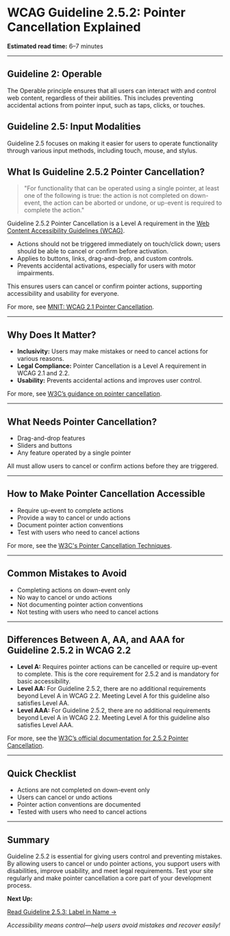 <!--
title: 2.5.2 - Pointer Cancellation
series: Making the Web Accessible for All
description: A practical guide to WCAG Guideline 2.5.2 (Pointer Cancellation)—what it means, why it matters, and how to ensure users can cancel pointer actions before they are completed.
keywords: wcag 2.5.2, pointer cancellation, accessibility, web standards, digital inclusion
image: WCAG-Series-2.5.2.png
imageAlt: Blue text on yellow background saying, "Web Content Accessibiilty Guiedlines (WCAG) 2.5.2 Explained, Pointer Cancellation"
status: published
date: 2025-07-03
excerpt: This guideline ensures users can cancel pointer actions before they are completed, preventing accidental interactions.
-->

# **WCAG Guideline 2.5.2: Pointer Cancellation Explained**

**Estimated read time:** 6–7 minutes

---

## **Guideline 2: Operable**

The Operable principle ensures that all users can interact with and control web content, regardless of their abilities. This includes preventing accidental actions from pointer input, such as taps, clicks, or touches.

## **Guideline 2.5: Input Modalities**

Guideline 2.5 focuses on making it easier for users to operate functionality through various input methods, including touch, mouse, and stylus.

## **What Is Guideline 2.5.2 Pointer Cancellation?**

<!-- [Illustration: User cancelling a drag-and-drop action with a pointer] -->

> "For functionality that can be operated using a single pointer, at least one of the following is true: the action is not completed on down-event, the action can be aborted or undone, or up-event is required to complete the action."

Guideline 2.5.2 Pointer Cancellation is a Level A requirement in the [Web Content Accessibility Guidelines (WCAG)](https://www.w3.org/WAI/WCAG22/quickref/#pointer-cancellation).

- Actions should not be triggered immediately on touch/click down; users should be able to cancel or confirm before activation.
- Applies to buttons, links, drag-and-drop, and custom controls.
- Prevents accidental activations, especially for users with motor impairments.

This ensures users can cancel or confirm pointer actions, supporting accessibility and usability for everyone.

For more, see [MNIT: WCAG 2.1 Pointer Cancellation](https://mn.gov/mnit/media/blog/?id=38-640722).

---

## **Why Does It Matter?**

<!-- [Infographic: User cancelling an action, pointer icon, and accessibility symbol] -->

- **Inclusivity:** Users may make mistakes or need to cancel actions for various reasons.
- **Legal Compliance:** Pointer Cancellation is a Level A requirement in WCAG 2.1 and 2.2.
- **Usability:** Prevents accidental actions and improves user control.

For more, see [W3C’s guidance on pointer cancellation](https://www.w3.org/WAI/WCAG22/Understanding/pointer-cancellation.html).

---

## **What Needs Pointer Cancellation?**

<!-- [Grid: Drag-and-drop, sliders, buttons, all with cancel icons] -->

- Drag-and-drop features
- Sliders and buttons
- Any feature operated by a single pointer

All must allow users to cancel or confirm actions before they are triggered.

---

## **How to Make Pointer Cancellation Accessible**

<!-- [Side-by-side code snippets: Cancel action, undo action]
[Example: Settings panel for pointer actions] -->

- Require up-event to complete actions
- Provide a way to cancel or undo actions
- Document pointer action conventions
- Test with users who need to cancel actions

For more, see the [W3C's Pointer Cancellation Techniques](https://www.w3.org/WAI/WCAG22/Techniques/general/G218).

---

## **Common Mistakes to Avoid**

<!-- [Do/Don't graphic: Left side with cancel option, right side with no cancel option] -->

- Completing actions on down-event only
- No way to cancel or undo actions
- Not documenting pointer action conventions
- Not testing with users who need to cancel actions

---

## **Differences Between A, AA, and AAA for Guideline 2.5.2 in WCAG 2.2**

<!-- [Infographic: Three columns labeled A, AA, AAA with example requirements for each] -->

- **Level A:** Requires pointer actions can be cancelled or require up-event to complete. This is the core requirement for 2.5.2 and is mandatory for basic accessibility.
- **Level AA:** For Guideline 2.5.2, there are no additional requirements beyond Level A in WCAG 2.2. Meeting Level A for this guideline also satisfies Level AA.
- **Level AAA:** For Guideline 2.5.2, there are no additional requirements beyond Level A in WCAG 2.2. Meeting Level A for this guideline also satisfies Level AAA.

For more, see the [W3C’s official documentation for 2.5.2 Pointer Cancellation](https://www.w3.org/WAI/WCAG22/Understanding/pointer-cancellation.html).

---

## **Quick Checklist**

<!-- [Checklist graphic: Icons for each item (cancel, pointer, undo, etc.)] -->

- Actions are not completed on down-event only
- Users can cancel or undo actions
- Pointer action conventions are documented
- Tested with users who need to cancel actions

---

## **Summary**

<!-- [Illustration: User cancelling a pointer action in a web app] -->

Guideline 2.5.2 is essential for giving users control and preventing mistakes. By allowing users to cancel or undo pointer actions, you support users with disabilities, improve usability, and meet legal requirements. Test your site regularly and make pointer cancellation a core part of your development process.

**Next Up:**

[Read Guideline 2.5.3: Label in Name →](WCAG-Guideline-2-5-3-Label-in-Name-Explained)

*Accessibility means control—help users avoid mistakes and recover easily!*
